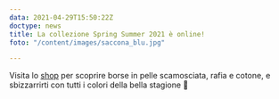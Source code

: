 ```yaml
---
data: 2021-04-29T15:50:22Z
doctype: news
title: La collezione Spring Summer 2021 è online!
foto: "/content/images/saccona_blu.jpg"

---
```

Visita lo [shop](https://ledue-factory.myshopify.com/collections/spring-summer-2021 "Shop") per scoprire borse in pelle scamosciata, rafia e cotone, e sbizzarrirti con tutti i colori della bella stagione 🌸